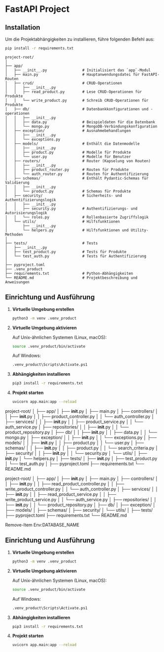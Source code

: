 # FastAPI Project

## Installation

Um die Projektabhängigkeiten zu installieren, führe folgenden Befehl aus:

```bash
pip install -r requirements.txt

```

```plaintext
project-root/
│
├── app/
│   ├── __init__.py                # Initialisiert das `app`-Modul
│   ├── main.py                    # Hauptanwendungsdatei für FastAPI-Routen
│   ├── crud/                      # CRUD-Operationen
│   │   ├── __init__.py
│   │   ├── read_product.py        # Lese CRUD-Operationen für Produkte
│   │   └── write_product.py       # Schreib CRUD-Operationen für Produkte
│   ├── db/                        # Datenbankkonfigurationen und -operationen
│   │   ├── __init__.py
│   │   ├── data.py                # Beispieldaten für die Datenbank
│   │   └── mongo.py               # MongoDB-Verbindungskonfiguration
│   ├── exception/                 # Ausnahmebehandlungen
│   │   ├── __init__.py
│   │   └── exceptions.py
│   ├── models/                    # Enthält die Datenmodelle
│   │   ├── __init__.py
│   │   ├── product.py             # Modelle für Produkte
│   │   └── user.py                # Modelle für Benutzer
│   ├── routers/                   # Router (Kapselung von Routen)
│   │   ├── __init__.py
│   │   ├── product_router.py      # Routen für Produkte
│   │   └── auth_router.py         # Routen für Authentifizierung
│   ├── schemas/                   # Enthält Pydantic-Schemas für Validierung
│   │   ├── __init__.py
│   │   └── product.py             # Schemas für Produkte
│   ├── security/                  # Sicherheits- und Authentifizierungslogik
│   │   ├── __init__.py
│   │   ├── security.py            # Authentifizierungs- und Autorisierungslogik
│   │   └── roles.py               # Rollenbasierte Zugriffslogik
│   └── utils/                     # Hilfsfunktionen
│       ├── __init__.py
│       └── helpers.py             # Hilfsfunktionen und Utility-Methoden
│
├── tests/                         # Tests
│   ├── __init__.py
│   ├── test_product.py            # Tests für Produkte
│   └── test_auth.py               # Tests für Authentifizierung
│
├── pyproject.toml
├── .venv_product
├── requirements.txt               # Python-Abhängigkeiten
└── README.md                      # Projektbeschreibung und Anweisungen
```

## Einrichtung und Ausführung

1. **Virtuelle Umgebung erstellen**

    ```bash
    python3 -m venv .venv_product
    ```

2. **Virtuelle Umgebung aktivieren**

   Auf Unix-ähnlichen Systemen (Linux, macOS):

    ```bash
    source .venv_product/bin/activate
    ```

   Auf Windows:

    ```bash
    .venv_product\Scripts\Activate.ps1
    ```

3. **Abhängigkeiten installieren**

    ```bash
    pip3 install -r requirements.txt
    ```

4. **Projekt starten**

    ```bash
    uvicorn app.main:app --reload
    ```


project-root/
│
├── app/
│   ├── __init__.py
│   ├── main.py
│   ├── controllers/
│   │   ├── __init__.py
│   │   ├── product_controller.py
│   │   └── auth_controller.py
│   ├── services/
│   │   ├── __init__.py
│   │   ├── product_service.py
│   │   └── auth_service.py
│   ├── repositories/
│   │   ├── __init__.py
│   │   └── product_repository.py
│   ├── db/
│   │   ├── __init__.py
│   │   ├── data.py
│   │   └── mongo.py
│   ├── exception/
│   │   ├── __init__.py
│   │   └── exceptions.py
│   ├── models/
│   │   ├── __init__.py
│   │   ├── product.py
│   │   └── user.py
│   ├── schemas/
│   │   ├── __init__.py
│   │   ├── product.py
│   │   └── search_criteria.py
│   ├── security/
│   │   ├── __init__.py
│   │   └── security.py
│   └── utils/
│       ├── __init__.py
│       └── helpers.py
│
├── tests/
│   ├── __init__.py
│   ├── test_product.py
│   └── test_auth.py
│
├── pyproject.toml
├── requirements.txt
└── README.md


project-root/
│
├── app/
│   ├── __init__.py
│   ├── main.py
│   ├── controllers/
│   │   ├── __init__.py
│   │   ├── read_product_controller.py
│   │   ├── write_product_controller.py
│   │   └── auth_controller.py
│   ├── services/
│   │   ├── __init__.py
│   │   ├── read_product_service.py
│   │   ├── write_product_service.py
│   │   └── auth_service.py
│   ├── repositories/
│   │   ├── __init__.py
│   │   └── product_repository.py
│   ├── db/
│   ├── exception/
│   ├── models/
│   ├── schemas/
│   ├── security/
│   └── utils/
│
├── tests/
├── pyproject.toml
├── requirements.txt
└── README.md



Remove-Item Env:DATABASE_NAME


## Einrichtung und Ausführung

1. **Virtuelle Umgebung erstellen**

    ```bash
    python3 -m venv .venv_product
    ```

2. **Virtuelle Umgebung aktivieren**

   Auf Unix-ähnlichen Systemen (Linux, macOS):

    ```bash
    source .venv_product/bin/activate
    ```

   Auf Windows:

    ```bash
    .venv_product\Scripts\Activate.ps1
    ```

3. **Abhängigkeiten installieren**

    ```bash
    pip3 install -r requirements.txt
    ```

4. **Projekt starten**

    ```bash
    uvicorn app.main:app --reload
    ```
